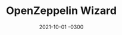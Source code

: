 ---
layout: default
title: OpenZeppelin Wizard
date: 2021-10-01 -0300
tags: Frontend UI UX
image: /img/work/openzeppelin-wizard.jpg
link: https://docs.openzeppelin.com/contracts/4.x/wizard
---